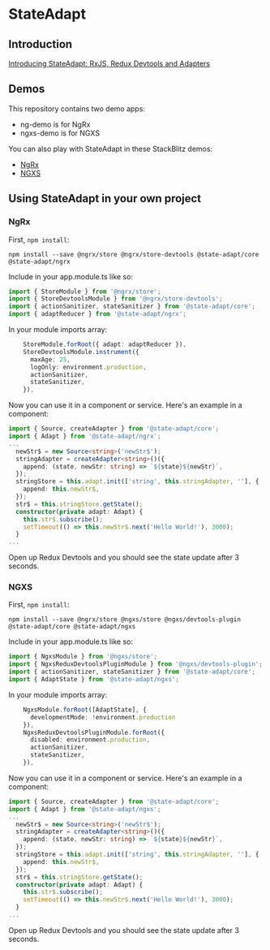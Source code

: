 # StateAdapt

## Introduction

[Introducing StateAdapt: RxJS, Redux Devtools and Adapters](https://medium.com/@m3po22/rxjs-redux-devtools-introducing-ngrx-adapt-8520094e21b6)

## Demos

This repository contains two demo apps:

- ng-demo is for NgRx
- ngxs-demo is for NGXS

You can also play with StateAdapt in these StackBlitz demos:

- [NgRx](https://stackblitz.com/edit/state-adapt-ngrx?file=src/app/app.component.ts)
- [NGXS](https://stackblitz.com/edit/state-adapt-ngxs?file=src/app/app.component.ts)

## Using StateAdapt in your own project

### NgRx

First, `npm install`:

```
npm install --save @ngrx/store @ngrx/store-devtools @state-adapt/core @state-adapt/ngrx
```

Include in your app.module.ts like so:

```typescript
import { StoreModule } from '@ngrx/store';
import { StoreDevtoolsModule } from '@ngrx/store-devtools';
import { actionSanitizer, stateSanitizer } from '@state-adapt/core';
import { adaptReducer } from '@state-adapt/ngrx';
```

In your module imports array:

```typescript
    StoreModule.forRoot({ adapt: adaptReducer }),
    StoreDevtoolsModule.instrument({
      maxAge: 25,
      logOnly: environment.production,
      actionSanitizer,
      stateSanitizer,
    }),
```

Now you can use it in a component or service. Here's an example in a component:

```typescript
import { Source, createAdapter } from '@state-adapt/core';
import { Adapt } from '@state-adapt/ngrx';
...
  newStr$ = new Source<string>('newStr$');
  stringAdapter = createAdapter<string>()({
    append: (state, newStr: string) => `${state}${newStr}`,
  });
  stringStore = this.adapt.init(['string', this.stringAdapter, ''], {
    append: this.newStr$,
  });
  str$ = this.stringStore.getState();
  constructor(private adapt: Adapt) {
    this.str$.subscribe();
    setTimeout(() => this.newStr$.next('Hello World!'), 3000);
  }
...
```

Open up Redux Devtools and you should see the state update after 3 seconds.

### NGXS

First, `npm install`:

```
npm install --save @ngrx/store @ngxs/store @ngxs/devtools-plugin @state-adapt/core @state-adapt/ngxs
```

Include in your app.module.ts like so:

```typescript
import { NgxsModule } from '@ngxs/store';
import { NgxsReduxDevtoolsPluginModule } from '@ngxs/devtools-plugin';
import { actionSanitizer, stateSanitizer } from '@state-adapt/core';
import { AdaptState } from '@state-adapt/ngxs';
```

In your module imports array:

```typescript
    NgxsModule.forRoot([AdaptState], {
      developmentMode: !environment.production
    }),
    NgxsReduxDevtoolsPluginModule.forRoot({
      disabled: environment.production,
      actionSanitizer,
      stateSanitizer,
    }),
```

Now you can use it in a component or service. Here's an example in a component:

```typescript
import { Source, createAdapter } from '@state-adapt/core';
import { Adapt } from '@state-adapt/ngxs';
...
  newStr$ = new Source<string>('newStr$');
  stringAdapter = createAdapter<string>()({
    append: (state, newStr: string) => `${state}${newStr}`,
  });
  stringStore = this.adapt.init(['string', this.stringAdapter, ''], {
    append: this.newStr$,
  });
  str$ = this.stringStore.getState();
  constructor(private adapt: Adapt) {
    this.str$.subscribe();
    setTimeout(() => this.newStr$.next('Hello World!'), 3000);
  }
...
```

Open up Redux Devtools and you should see the state update after 3 seconds.
